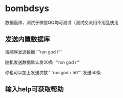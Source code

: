 # bombdsys
数据轰炸，测试于微信QQ均可测试（测试交流用不用乱使用

## 发送内置数据库

按顺序发送数据
'''run god i'''

随机发送数据默认发20条
'''run god r'''

你也可以加上发送次数
'''run god r 50'''
发送50条

## 输入help可获取帮助
